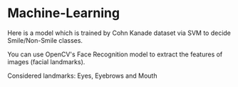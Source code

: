 # Machine-Learning
Here is a model which is trained by Cohn Kanade dataset via SVM to decide Smile/Non-Smile classes.

You can use OpenCV's Face Recognition model to extract the features of images (facial landmarks).

Considered landmarks: Eyes, Eyebrows and Mouth
